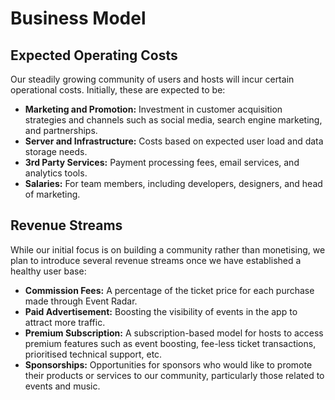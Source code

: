 # Business Model

## Expected Operating Costs

Our steadily growing community of users and hosts will incur certain operational costs. Initially, these are expected to be:

- **Marketing and Promotion:** Investment in customer acquisition strategies and channels such as social media, search engine marketing, and partnerships.
- **Server and Infrastructure:** Costs based on expected user load and data storage needs.
- **3rd Party Services:** Payment processing fees, email services, and analytics tools.
- **Salaries:** For team members, including developers, designers, and head of marketing.

## Revenue Streams

While our initial focus is on building a community rather than monetising, we plan to introduce several revenue streams once we have established a healthy user base:

- **Commission Fees:** A percentage of the ticket price for each purchase made through Event Radar.
- **Paid Advertisement:** Boosting the visibility of events in the app to attract more traffic.
- **Premium Subscription:** A subscription-based model for hosts to access premium features such as event boosting, fee-less ticket transactions, prioritised technical support, etc.
- **Sponsorships:** Opportunities for sponsors who would like to promote their products or services to our community, particularly those related to events and music.